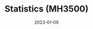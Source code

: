 ---
title: "Statistics (MH3500)"
collection: teaching
type: "Undergraduate course"
permalink: /teaching/mh3500
venue: "Department of Mathematics at Nanyang Technological University"
date: 2023-01-09
location: "Singapore"
excerpt: "Tutored two groups of 27 students each, conducting weekly sessions to discuss assignments and course material."
---